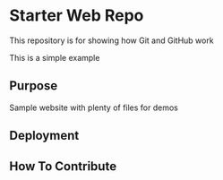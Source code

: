 # Starter Web Repo

This repository is for showing how Git and GitHub work

This is a simple example

## Purpose

Sample website with plenty of files for demos

## Deployment

## How To Contribute